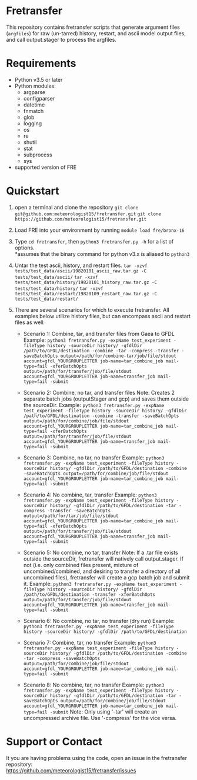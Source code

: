 # Fretransfer
This repository contains fretransfer scripts that generate argument files (``argfiles``) for raw (un-tarred) history, restart, and ascii model output files, and call output.stager to process the argfiles.
# Requirements
* Python v3.5 or later
* Python modules:
  * argparse
  * configparser
  * datetime
  * fnmatch
  * glob
  * logging
  * os
  * re
  * shutil
  * stat
  * subprocess
  * sys
* supported version of FRE
# Quickstart
1. open a terminal and clone the repository
   `git clone git@github.com:meteorologist15/fretransfer.git`
   `git clone https://github.com/meteorologist15/fretransfer.git`
2. Load FRE into your environment by running `module load fre/bronx-16`
3. Type `cd fretransfer`, then `python3 fretransfer.py -h` for a list of options.  
   *assumes that the binary command for python v3.x is aliased to `python3`
4. Untar the test ascii, history, and restart files.
    `tar -xzvf tests/test_data/ascii/19820101_ascii_raw.tar.gz -C tests/test_data/ascii/`
    `tar -xzvf tests/test_data/history/19820101_history_raw.tar.gz -C tests/test_data/history/`
    `tar -xzvf tests/test_data/restart/19820109_restart_raw.tar.gz -C tests/test_data/restart/`
5. There are several scenarios for which to execute fretransfer. All examples below utilize history files, but can encompass ascii and restart files as well:

   * Scenario 1: Combine, tar, and transfer files from Gaea to GFDL
   Example: `python3 fretransfer.py -expName test_experiment -fileType history -sourceDir history/ -gfdlDir /path/to/GFDL/destination -combine -tar -compress -transfer -saveBatchOpts output=/path/for/combine-tar/job/file/stdout account=gfdl_YOURGROUPLETTER job-name=tar_combine_job mail-type=fail -xferBatchOpts output=/path/for/transfer/job/file/stdout account=gfdl_YOURGROUPLETTER job-name=transfer_job mail-type=fail -submit`
   
   * Scenario 2: Combine, no tar, and transfer files
   Note: Creates 2 separate batch jobs (outputStager and gcp) and saves them outside the sourceDir.
   Example: `python3 fretransfer.py -expName test_experiment -fileType history -sourceDir history/ -gfdlDir /path/to/GFDL/destination -combine -transfer -saveBatchOpts output=/path/for/combine/job/file/stdout account=gfdl_YOURGROUPLETTER job-name=tar_combine_job mail-type=fail -xferBatchOpts output=/path/for/transfer/job/file/stdout account=gfdl_YOURGROUPLETTER job-name=transfer_job mail-type=fail -submit`
   
   * Scenario 3: Combine, no tar, no transfer
   Example: `python3 fretransfer.py -expName test_experiment -fileType history -sourceDir history/ -gfdlDir /path/to/GFDL/destination -combine -saveBatchOpts output=/path/for/combine/job/file/stdout account=gfdl_YOURGROUPLETTER job-name=tar_combine_job mail-type=fail -submit`
   
   * Scenario 4: No combine, tar, transfer
   Example: `python3 fretransfer.py -expName test_experiment -fileType history -sourceDir history/ -gfdlDir /path/to/GFDL/destination -tar -compress -transfer -saveBatchOpts output=/path/for/tar/job/file/stdout account=gfdl_YOURGROUPLETTER job-name=tar_combine_job mail-type=fail -xferBatchOpts output=/path/for/transfer/job/file/stdout account=gfdl_YOURGROUPLETTER job-name=transfer_job mail-type=fail -submit`
   
   * Scenario 5: No combine, no tar, transfer
   Note: If a .tar file exists outside the sourceDir, fretransfer will natively call output.stager. If not (i.e. only combined files present, mixture of uncombined/combined, and desiring to transfer a directory of all uncombined files), fretransfer will create a gcp batch job and submit it.
   Example: `python3 fretransfer.py -expName test_experiment -fileType history -sourceDir history/ -gfdlDir /path/to/GFDL/destination -transfer -xferBatchOpts output=/path/for/transfer/job/file/stdout account=gfdl_YOURGROUPLETTER job-name=transfer_job mail-type=fail -submit`
   
   * Scenario 6: No combine, no tar, no transfer (dry run)
   Example: `python3 fretransfer.py -expName test_experiment -fileType history -sourceDir history/ -gfdlDir /path/to/GFDL/destination`
   
   * Scenario 7: Combine, tar, no transfer
   Example: `python3 fretransfer.py -expName test_experiment -fileType history -sourceDir history/ -gfdlDir /path/to/GFDL/destination -combine -tar -compress -saveBatchOpts output=/path/for/combine/job/file/stdout account=gfdl_YOURGROUPLETTER job-name=tar_combine_job mail-type=fail -submit`
   
   * Scenario 8: No combine, tar, no transfer
   Example: `python3 fretransfer.py -expName test_experiment -fileType history -sourceDir history/ -gfdlDir /path/to/GFDL/destination -tar -saveBatchOpts output=/path/for/combine/job/file/stdout account=gfdl_YOURGROUPLETTER job-name=tar_combine_job mail-type=fail -submit`
   Note: Only using '-tar' will create an uncompressed archive file. Use '-compress' for the vice versa. 

# Support or Contact
It you are having problems using the code, open an issue in the fretransfer repository:  
https://github.com/meteorologist15/fretransfer/issues
